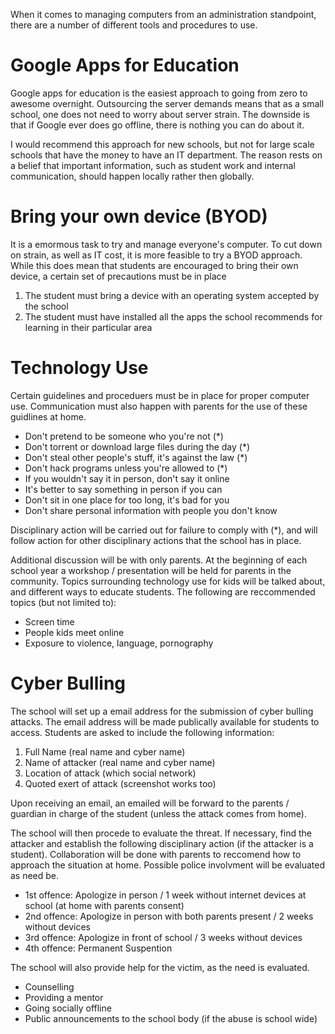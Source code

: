 When it comes to managing computers from an administration standpoint, there are a number of different tools and procedures to use.

# Google Apps for Education

Google apps for education is the easiest approach to going from zero to awesome overnight. Outsourcing the server demands means that as a small school, one does not need to worry about server strain. The downside is that if Google ever does go offline, there is nothing you can do about it.

I would recommend this approach for new schools, but not for large scale schools that have the money to have an IT department. The reason rests on a belief that important information, such as student work and internal communication, should happen locally rather then globally.

# Bring your own device (BYOD)

It is a emormous task to try and manage everyone's computer. To cut down on strain, as well as IT cost, it is more feasible to try a BYOD approach. While this does mean that students are encouraged to bring their own device, a certain set of precautions must be in place

1. The student must bring a device with an operating system accepted by the school
2. The student must have installed all the apps the school recommends for learning in their particular area

# Technology Use

Certain guidelines and proceduers must be in place for proper computer use. Communication must also happen with parents for the use of these guidlines at home.

* Don't pretend to be someone who you're not (*)
* Don't torrent or download large files during the day (*)
* Don't steal other people's stuff, it's against the law (*)
* Don't hack programs unless you're allowed to (*)
* If you wouldn't say it in person, don't say it online
* It's better to say something in person if you can
* Don't sit in one place for too long, it's bad for you
* Don't share personal information with people you don't know

Disciplinary action will be carried out for failure to comply with (*), and will follow action for other disciplinary actions that the school has in place.

Additional discussion will be with only parents. At the beginning of each school year a workshop / presentation will be held for parents in the community. Topics surrounding technology use for kids will be talked about, and different ways to educate students. The following are reccommended topics (but not limited to):

* Screen time
* People kids meet online
* Exposure to violence, language, pornography

# Cyber Bulling

The school will set up a email address for the submission of cyber bulling attacks. The email address will be made publically available for students to access. Students are asked to include the following information:

1. Full Name (real name and cyber name)
2. Name of attacker (real name and cyber name)
3. Location of attack (which social network)
4. Quoted exert of attack (screenshot works too)

Upon receiving an email, an emailed will be forward to the parents / guardian in charge of the student (unless the attack comes from home).

The school will then procede to evaluate the threat. If necessary, find the attacker and establish the following disciplinary action (if the attacker is a student). Collaboration will be done with parents to reccomend how to approach the situation at home. Possible police involvment will be evaluated as need be.

* 1st offence: Apologize in person / 1 week without internet devices at school (at home with parents consent)
* 2nd offence: Apologize in person with both parents present / 2 weeks without devices
* 3rd offence: Apologize in front of school / 3 weeks without devices
* 4th offence: Permanent Suspention

The school will also provide help for the victim, as the need is evaluated.

* Counselling
* Providing a mentor
* Going socially offline
* Public announcements to the school body (if the abuse is school wide)








